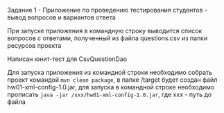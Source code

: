 Задание 1 - Приложение по проведению тестирования студентов - вывод вопросов и вариантов ответа

При запуске приложения в командную строку выводится список вопросов с ответами, полученный из файла questions.csv
из папки ресурсов проекта

Написан юнит-тест для CsvQuestionDao

Для запуска приложения из командной строки необходимо собрать проект командой `mvn clean package`, 
в папке /target будет создан файл hw01-xml-config-1.0.jar, для запуска в командной строке 
необходимо прописать `java -jar /xxx/hw01-xml-config-1.0.jar`, где xxx - путь до файла